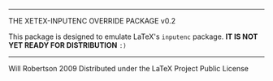
___________________________________
THE XETEX-INPUTENC OVERRIDE PACKAGE
v0.2

This package is designed to emulate LaTeX's `inputenc` package.
**IT IS NOT YET READY FOR DISTRIBUTION** `:)`

___________________
Will Robertson 2009
Distributed under the LaTeX Project Public License
